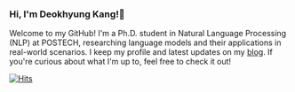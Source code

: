 ### Hi, I'm Deokhyung Kang!👋
Welcome to my GitHub! I'm a Ph.D. student in Natural Language Processing (NLP) at POSTECH, researching language models and their applications in real-world scenarios. 
I keep my profile and latest updates on my [blog](deokhk.github.io). If you're curious about what I'm up to, feel free to check it out!
<!--
**deokhk/deokhk** is a ✨ _special_ ✨ repository because its `README.md` (this file) appears on your GitHub profile.

Here are some ideas to get you started:

- 🔭 I’m currently working on ...
- 🌱 I’m currently learning ...
- 👯 I’m looking to collaborate on ...
- 🤔 I’m looking for help with ...
- 💬 Ask me about ...
- 📫 How to reach me: ...
- 😄 Pronouns: ...
- ⚡ Fun fact: ...
-->
[![Hits](https://hits.seeyoufarm.com/api/count/incr/badge.svg?url=https%3A%2F%2Fgithub.com%2Fdeokhk&count_bg=%2379C83D&title_bg=%23555555&icon=spacex.svg&icon_color=%23E7E7E7&title=hits&edge_flat=false)](https://hits.seeyoufarm.com)
